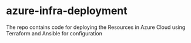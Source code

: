 # azure-infra-deployment
The repo contains code for deploying the Resources in Azure Cloud using Terraform and Ansible for configuration
